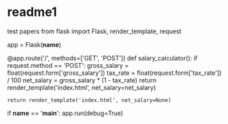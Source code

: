 # readme1
test papers
from flask import Flask, render_template, request

app = Flask(__name__)

@app.route('/', methods=['GET', 'POST'])
def salary_calculator():
    if request.method == 'POST':
        gross_salary = float(request.form['gross_salary'])
        tax_rate = float(request.form['tax_rate']) / 100
        net_salary = gross_salary * (1 - tax_rate)
        return render_template('index.html', net_salary=net_salary)

    return render_template('index.html', net_salary=None)

if __name__ == '__main__':
    app.run(debug=True)
